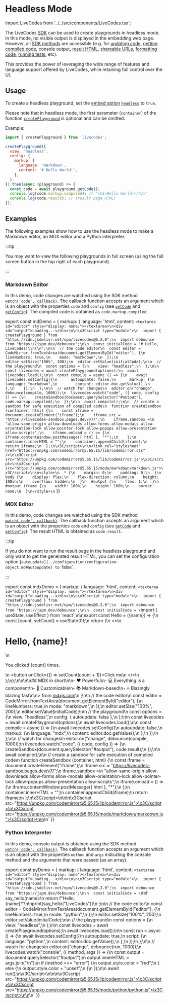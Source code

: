 # Headless Mode

import LiveCodes from '../../src/components/LiveCodes.tsx';

The LiveCodes [SDK](../sdk/index.md) can be used to create playgrounds in headless mode. In this mode, no visible output is displayed in the embedding web page. However, all [SDK methods](../sdk/js-ts.md#sdk-methods) are accessible (e.g. for [updating code](./js-ts.md#setconfig), [getting compiled code](./js-ts.md#getcode), console output, [result HTML](./js-ts.md#getcode), [shareable URLs](./js-ts.md#getshareurl), [formatting code](./js-ts.md#format), [running tests](./js-ts.md#runtests), etc).

This provides the power of leveraging the wide range of features and language support offered by LiveCodes, while retaining full control over the UI.

## Usage

To create a headless playground, set the [embed option](./js-ts.md#embed-options) [`headless`](../sdk/js-ts.md#headless) to `true`.

Please note that in headless mode, the first parameter (`container`) of the function [`createPlayground`](../sdk/js-ts.md#createplayground) is optional and can be omitted.

<div style={{clear: 'both'}}></div>

Example:

```js
import { createPlayground } from 'livecodes';

createPlayground({
  view: 'headless',
  config: {
    markup: {
      language: 'markdown',
      content: '# Hello World!',
    },
  },
}).then(async (playground) => {
  const code = await playground.getCode();
  console.log(code.markup.compiled); // "<h1>Hello World!</h1>"
  console.log(code.result); // (result page HTML)
});
```

## Examples

The following examples show how to use the headless mode to make a Markdown editor, an MDX editor and a Python interpreter.

:::tip

You may want to view the following playgrounds in full screen (using the full screen button in the top right of each playground).

:::

### Markdown Editor

In this demo, code changes are watched using the SDK method [`watch('code', callback)`](./js-ts.md#watch). The callback function accepts an argument which is an object with the properties `code` and `config` (see [`getCode`](./js-ts.md#getcode) and [`getConfig`](./js-ts.md#getconfig)). The compiled code is obtained as `code.markup.compiled`.

<!-- prettier-ignore -->
export const mdDemo = { markup: { language: 'html', content: `<textarea id="editor" style="display: none;"></textarea>\n<div id="output">Loading...</div>\n\n\x3Cscript type="module">\n  import { createPlayground } from "https://cdn.jsdelivr.net/npm/livecodes@0.2.0";\n  import debounce from "https://jspm.dev/debounce";\n\n  const initialCode = "# Hello, LiveCodes!\\n\\n";\n\n  // the code editor\n  const editor = CodeMirror.fromTextArea(document.getElementById("editor"), {\n    lineNumbers: true,\n    mode: "markdown",\n  });\n  editor.setSize("100%", 200);\n  editor.setValue(initialCode);\n\n  // the playground\n  const options = {\n    view: "headless",\n  };\n\n  const livecodes = await createPlayground(options);\n  await livecodes.load();\n\n  const compile = async () => {\n    await livecodes.setConfig({\n      autoupdate: false,\n      markup: {\n        language: "markdown",\n        content: editor.doc.getValue(),\n      },\n    });\n  };\n\n  // watch for changes\n  editor.on("change", debounce(compile, 1000));\n  livecodes.watch("code", ({ code, config }) => {\n    createSandbox(document.querySelector("#output"), code.markup.compiled);\n  });\n\n  await compile();\n\n  // create a sandbox for safe execution of compiled code\n  function createSandbox (container, html) {\n    const iframe = document.createElement("iframe");\n    iframe.src = "https://livecodes-sandbox.pages.dev/v7/";\n    iframe.sandbox =\n      "allow-same-origin allow-downloads allow-forms allow-modals allow-orientation-lock allow-pointer-lock allow-popups allow-presentation allow-scripts";\n    iframe.onload = () => {\n      iframe.contentWindow.postMessage({ html }, "*");\n    };\n    container.innerHTML = "";\n    container.appendChild(iframe);\n    return iframe;\n  };\n\x3C/script>\n\n<link rel="stylesheet" href="https://unpkg.com/codemirror@5.65.15/lib/codemirror.css" />\n\x3Cscript src="https://unpkg.com/codemirror@5.65.15/lib/codemirror.js">\x3C/script>\n\x3Cscript src="https://unpkg.com/codemirror@5.65.15/mode/markdown/markdown.js">\x3C/script>\n\n<style>\n  * {\n    margin: 0;\n    padding: 0;\n  }\n  body {\n    display: flex;\n    flex-direction: column;\n    height: 100vh;\n    overflow: hidden;\n  }\n  #output {\n    flex: 1;\n  }\n  #output iframe {\n    width: 100%;\n    height: 100%;\n    border: none;\n  }\n</style>\n` }}

<LiveCodes config={mdDemo} height='80vh'></LiveCodes>

### MDX Editor

In this demo, code changes are watched using the SDK method [`watch('code', callback)`](./js-ts.md#watch). The callback function accepts an argument which is an object with the properties `code` and `config` (see [`getCode`](./js-ts.md#getcode) and [`getConfig`](./js-ts.md#getconfig)). The result HTML is obtained as `code.result`.

:::tip

If you do not want to run the result page in the headless playground and only want to get the generated result HTML, you can set the configuration option [`autoupdate](../configuration/configuration-object.md#autoupdate) to `false`.

:::

<!-- prettier-ignore -->
export const mdxDemo = { markup: { language: 'html', content: `<textarea id="editor" style="display: none;"></textarea>\n<div id="output">Loading...</div>\n\n\x3Cscript type="module">\n  import { createPlayground } from "https://cdn.jsdelivr.net/npm/livecodes@0.2.0";\n  import debounce from "https://jspm.dev/debounce";\n\n  const initialCode = \`import { useState, useEffect } from 'react';\n\nexport const Hello = ({name}) => {\n  const [count, setCount] = useState(0);\n  return (\n    <>\n      <h1>Hello, {name}!</h1>\n      <p>You clicked {count} times.</p>\n      <button onClick={() => setCount(count + 1)}>Click me</button>\n    </>\n  );\n};\n\n<Hello name="LiveCodes"></Hello>\n\n## MDX in short\n\n- ❤️ Powerful\n- 💻 Everything is a component\n- 🔧 Customizable\n- 📚 Markdown-based\n- 🔥 Blazingly blazing fast\n\n> from [mdxjs.com](https://mdxjs.com/)\n\`;\n\n  // the code editor\n  const editor = CodeMirror.fromTextArea(document.getElementById("editor"), {\n    lineNumbers: true,\n    mode: "markdown",\n  });\n  editor.setSize("100%", 200);\n  editor.setValue(initialCode);\n\n  // the playground\n  const options = {\n    view: "headless",\n    config: { autoupdate: false },\n  };\n\n  const livecodes = await createPlayground(options);\n  await livecodes.load();\n\n  const compile = async () => {\n    await livecodes.setConfig({\n      autoupdate: false,\n      markup: {\n        language: "mdx",\n        content: editor.doc.getValue(),\n      },\n    });\n  };\n\n  // watch for changes\n  editor.on("change", debounce(compile, 1000));\n  livecodes.watch("code", ({ code, config }) => {\n    createSandbox(document.querySelector("#output"), code.result);\n  });\n\n  await compile();\n\n  // create a sandbox for safe execution of compiled code\n  function createSandbox (container, html) {\n    const iframe = document.createElement("iframe");\n    iframe.src = "https://livecodes-sandbox.pages.dev/v7/";\n    iframe.sandbox =\n      "allow-same-origin allow-downloads allow-forms allow-modals allow-orientation-lock allow-pointer-lock allow-popups allow-presentation allow-scripts";\n    iframe.onload = () => {\n      iframe.contentWindow.postMessage({ html }, "*");\n    };\n    container.innerHTML = "";\n    container.appendChild(iframe);\n    return iframe;\n  };\n\x3C/script>\n\n<link rel="stylesheet" href="https://unpkg.com/codemirror@5.65.15/lib/codemirror.css" />\n\x3Cscript src="https://unpkg.com/codemirror@5.65.15/lib/codemirror.js">\x3C/script>\n\x3Cscript src="https://unpkg.com/codemirror@5.65.15/mode/markdown/markdown.js">\x3C/script>\n\n<style>\n  * {\n    margin: 0;\n    padding: 0;\n  }\n  body {\n    display: flex;\n    flex-direction: column;\n    height: 100vh;\n    overflow: hidden;\n  }\n  #output {\n    flex: 1;\n  }\n  #output iframe {\n    width: 100%;\n    height: 100%;\n    border: none;\n  }\n</style>\n` }}

<LiveCodes config={mdxDemo} height='80vh'></LiveCodes>

### Python Interpreter

In this demo, console output is obtained using the SDK method [`watch('code', callback)`](./js-ts.md#watch). The callback function accepts an argument which is an object with the properties `method` and `args` indicating the console method and the arguments that were passed (as an array).

<!-- prettier-ignore -->
export const pyDemo = { markup: { language: 'html', content: `<textarea id="editor" style="display: none"></textarea>\n<div id="output">Loading...</div>\n\n\x3Cscript type="module">\n  import { createPlayground } from "https://cdn.jsdelivr.net/npm/livecodes@0.2.0";\n  import debounce from "https://jspm.dev/debounce";\n\n  const initialCode = \`def say_hello(name):\n  return f"Hello, {name}!"\n\nprint(say_hello("LiveCodes"))\n\`;\n\n  // the code editor\n  const editor = CodeMirror.fromTextArea(document.getElementById("editor"), {\n    lineNumbers: true,\n    mode: "python",\n  });\n  editor.setSize("100%", 250);\n  editor.setValue(initialCode);\n\n  // the playground\n  const options = {\n    view: "headless",\n  };\n\n  const livecodes = await createPlayground(options);\n  await livecodes.load();\n\n  const run = async () => {\n    await livecodes.setConfig({\n      autoupdate: true,\n      script: {\n        language: "python",\n        content: editor.doc.getValue(),\n      },\n    });\n  };\n\n  // watch for changes\n  editor.on("change", debounce(run, 1000));\n  livecodes.watch("console", ({ method, args }) => {\n    const output = document.querySelector("#output");\n    output.innerHTML = args.join("\\n");\n    if (method === "error") {\n      output.style.color = "red";\n    } else {\n      output.style.color = "unset";\n    }\n  });\n\n  await run();\n\x3C/script>\n\n<link rel="stylesheet" href="https://unpkg.com/codemirror@5.65.15/lib/codemirror.css" />\n\x3Cscript src="https://unpkg.com/codemirror@5.65.15/lib/codemirror.js">\x3C/script>\n\x3Cscript src="https://unpkg.com/codemirror@5.65.15/mode/python/python.js">\x3C/script>\n\n<style>\n  * {\n    margin: 0;\n    padding: 0;\n  }\n  body {\n    display: flex;\n    flex-direction: column;\n    height: 100vh;\n    overflow: hidden;\n  }\n  #output {\n    flex: 1;\n    margin: 1em;\n    white-space: pre;\n    font-family: monospace;\n  }\n  #output iframe {\n    width: 100%;\n    height: 100%;\n    border: none;\n  }\n</style>\n` }}

<LiveCodes config={pyDemo} height='80vh'></LiveCodes>

